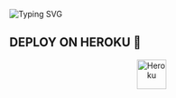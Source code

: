 ![Typing SVG](https://readme-typing-svg.herokuapp.com/?lines=Salam+Mən+Ədalət!)
</p></p>




## DEPLOY ON HEROKU 🚀

<p align="center"><a href="https://heroku.com/deploy?template=https://github.com/Fakebody31/EdaletMusic"><img align="center" alt="Heroku" width="52px" src="https://www.nicepng.com/png/full/223-2233246_heroku-logo-salesforce-heroku.png"></p>
